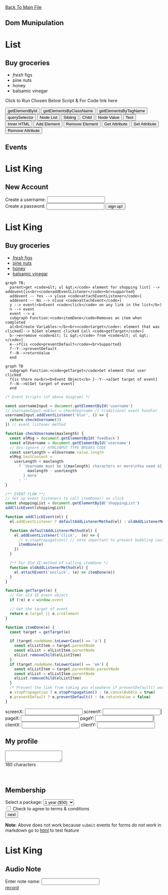 <link rel="stylesheet" href="CSS/playground.css">
<meta name="viewport" content="width=device-width, initial-scale=1.0">

[Back To Main File](ducket.md)


## Dom Munipulation 

<div id="page">
  <h1 id="header">List</h1>
  <h2>Buy groceries</h2>
  <ul id="todo"><li id="one" class="hot"><em>fresh</em> figs</li><li id="two" class="hot">pine nuts</li><li id="three" class="hot">honey</li><li id="four">balsamic vinegar</li></ul>
  <div id="scriptResults"></div>
</div>

Click to Run Chosen Below Script & For Code link here [<i class="fas fa-external-link-alt"></i>](./scripts/scripts.ts)
<div id='script-buttons' class="buttons is-centered">
  <button class='button is-centered is-warning is-small' onclick='getElementByIdScript()'>getElementById </button>
  <button class='button is-centered is-warning is-small' onclick='getElementsByClassNameScript()'>getElementsByClassName
    </button>
  <button class='button is-centered is-warning is-small' onclick='getElementsByTagNameScript()'>getElementsByTagName </button>
  <button class='button is-centered is-warning is-small' onclick='querySelectorScript()'>querySelector </button>
  <button class='button is-centered is-warning is-small' onclick='nodeListScript()'>Node List </button>
  <button class='button is-centered is-warning is-small' onclick='siblingScript()'>Sibling </button>
  <button class='button is-centered is-warning is-small' onclick='childScript()'>Child </button>
  <button class='button is-centered is-warning is-small' onclick='nodeValueScript()'>Node
    Value </button>
  <button class='button is-centered is-warning is-small' onclick='textScript()'>Text </button>
  <button class='button is-centered is-warning is-small' onclick='innerHtmlScript()'>Inner
    HTML </button>
  <button class='button is-centered is-warning is-small' onclick='addElementScript()'>Add
    Element </button>
  <button class='button is-centered is-warning is-small' onclick='removeElementScript()'>Remove
    Element </button>
  <button class='button is-centered is-warning is-small' onclick='getAttributeScript()'>Get
    Attribute </button>
  <button class='button is-centered is-warning is-small' onclick='setAttributeScript()'>Set
    Attribute </button>
  <button class='button is-centered is-warning is-small' onclick='removeAttributeScript()'>Remove
    Attribute </button>
</div>

## Events 

<div id="page">
  <h1>List King</h1>
  <h2>New Account</h2>
    <form method="post" action="http://www.example.org/register">
      <label for="username">Create a username: </label>
      <input type="text" id="username" />
      <div id="feedback"></div>
      <label for="password">Create a password: </label>
      <input type="password" id="password" />
      <input type="submit" value="sign up!" />
    </form>
</div>

  <div id="page">
    <h1>List King</h1>
    <h2>Buy groceries</h2>
    <ul id="shoppingList">
      <li class="complete"><a href="itemDone.php?id=1"><em>fresh</em> figs</a></li>
      <li class="complete"><a href="itemDone.php?id=2">pine nuts</a></li>
      <li class="complete"><a href="itemDone.php?id=3">honey</a></li>
      <li class="complete"><a href="itemDone.php?id=4">balsamic vinegar</a></li>
    </ul>
  </div>

  </div>


  </div>
</div>

```Mermaid
graph TB;
  parent>get <code>&lt; ul &gt;</code> element for shopping list] --> addevent{is<br><code>addEventListener</code><br>supported}
  addevent -- Yes --> y[use <code>attachEventListener</code>]
  addevent -- No --> n[use <code>attachEvent</code>]
  y --> event(<b>Event <code>click</code> on any link in the list</b>)
  n --> event
  event --> a
  subgraph Function:<code>itemDone</code>Removes an item when completed
  a[<b>Create Variables:</b><br><code>target</code>: element that was clicked]--> b[Get element clicked Call <code>getTarget</code>]
  b-->e>remove <code>&lt; li &gt;</code> from <code>&lt; ul &gt;</code>]
  e-->f{is <code>preventDefault</code><br>Supported}
  f--Y-->preventDefault
  f--N-->returnValue
  end
```
```mermaid
graph TB
  subgraph Function:<code>getTarget</code>Get element that user clicked
  f{is there no<br><b>Event Object</b> }--Y-->a[Get target of event]
  f--N-->b[Get target of event]
  end
```
```ts
/* Event Scripts (of above diagram) */

const usernameInput = document.getElementById('username')
// usernameInput.onblur = checkUsername // traditional event handler
usernameInput.addEventListener('blur', () => {
  return checkUsername(3)
}) // event listener method

function checkUsername(maxlength) {
  const elMsg = document.getElementById('feedback')
  const elUsername = document.getElementById('username')
  // @ts-ignore // HTMLINPUT TYPE BREAKS CODE
  const userLength = elUsername.value.length
  elMsg.textContent =
    userLength < maxlength
      ? `Username must be ${maxlength} characters or more\nYou need ${
          maxlength - userLength
        } more`
      : ''
}

/** EVENT FLOW **/
// Set up event listeners to call itemDone() on click
const shoppingList = document.getElementById('shoppingList')
addClickEvent(shoppingList)

function addClickEvent(el) {
  el.addEventListener ? defaultAddListenerMethod(el) : oldAddListenerMethod(el)

  function defaultAddListenerMethod(el) {
    el.addEventListener('click',  (e) => {
      // e.stopPropagation() // note important to prevent bubbling causing link to go elsewhere
      itemDone(e)
    })
  }

  /** For Old IE method of calling itemDone */
  function oldAddListenerMethod(el) {
    el.attachEvent('onclick', (e) => itemDone(e))
  }
}

function getTarget(e) {
  // For old IE event object
  if (!e) e = window.event

  // Get the target of event
  return e.target || e.srcElement
}

function itemDone(e) {
  const target = getTarget(e)

  if (target.nodeName.toLowerCase() == 'a') {
    const elListItem = target.parentNode
    const elList = elListItem.parentNode
    elList.removeChild(elListItem)
  }
  if (target.nodeName.toLowerCase() == 'em') {
    const elListItem = target.parentNode.parentNode
    const elList = elListItem.parentNode
    elList.removeChild(elListItem)
  }
  /* Prevent the link from taking you elsewhere if preventDefault() works use preventDefault() otherwise Use old IE version similiar for stopping event propagation */
  e.stopPropagation ? e.stopPropagation() : (e.cancelBubble = true)
  e.preventDefault ? e.preventDefault() : (e.returnValue = false)
}
```

<div id="stats">
  screenX: <input type="text" id="sx" /> 
  screenY: <input type="text" id="sy" /><span class="divider">|</span> 
  pageX: <input type="text" id="px" /> 
  pageY: <input type="text" id="py" /><span class="divider">|</span>
  clientX: <input type="text" id="cx" /> 
  clientY: <input type="text" id="cy" />
</div>

<form id="messageForm">
  <h2>My profile</h2>
  <textarea id="message"></textarea>
  <div id="charactersLeft">180 characters</div>
  <div id="lastKey"></div>
</form><br>

<form method="post" action="http://www.example.org/register" id="formSignup">
  <h2>Membership</h2>
  <label for="package" class="selectbox"> Select a package: </label>
  <select id="package">
    <option value="annual">1 year ($50)</option>
    <option value="monthly">1 month ($5)</option>
  </select>
  <div id="packageHint" class="tip"></div>
  <input type="checkbox" id="terms" />
  <label for="terms" class="checkbox"> Check to agree to terms &amp; conditions</label>
  <div id="termsHint" class="warning"></div>
  <input type="submit" value="next" />
</form>

**Note**: Above does not work because `submit` events for forms *do not work* in markdown go to [html](./ducket.html) to test feature

<h1>List King</h1>
<h2 id="noteName">Audio Note</h2>
<form action="http://example.org/">
  <label for="noteInput">Enter note name:</label>
  <input type="text" id="noteInput" />
  <div id="buttons">
    <a data-state="record" href="">record</a>
  </div>
</form>

<!-- keep script at the bottom -->
<script src="scripts/scripts.ts"></script>